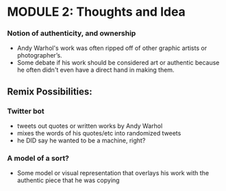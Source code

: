 # MODULE 2: Thoughts and Idea


### Notion of authenticity, and ownership
- Andy Warhol's work was often ripped off of other graphic artists or photographer’s.
- Some debate if his work should be considered art or authentic because he often didn't even have a direct hand in making them. 


## Remix Possibilities:

### Twitter bot
 - tweets out quotes or written works by Andy Warhol
 - mixes the words of his quotes/etc into randomized tweets
 - he DID say he wanted to be a machine, right? 
 
 
 ### A model of a sort?
 - Some model or visual representation that overlays his work with the authentic piece that he was copying
